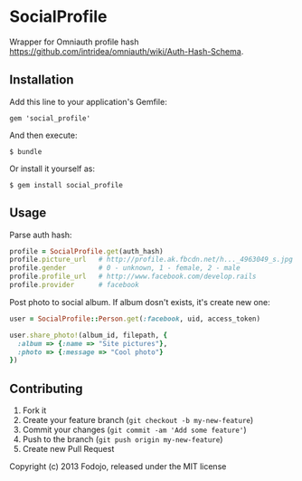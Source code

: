 # SocialProfile

Wrapper for Omniauth profile hash https://github.com/intridea/omniauth/wiki/Auth-Hash-Schema.

## Installation

Add this line to your application's Gemfile:

    gem 'social_profile'

And then execute:

    $ bundle

Or install it yourself as:

    $ gem install social_profile

## Usage

Parse auth hash:

``` ruby
profile = SocialProfile.get(auth_hash)
profile.picture_url   # http://profile.ak.fbcdn.net/h..._4963049_s.jpg
profile.gender        # 0 - unknown, 1 - female, 2 - male
profile.profile_url   # http://www.facebook.com/develop.rails
profile.provider      # facebook
```

Post photo to social album. If album dosn't exists, it's create new one:

``` ruby
user = SocialProfile::Person.get(:facebook, uid, access_token)

user.share_photo!(album_id, filepath, {
  :album => {:name => "Site pictures"}, 
  :photo => {:message => "Cool photo"}
})

```

## Contributing

1. Fork it
2. Create your feature branch (`git checkout -b my-new-feature`)
3. Commit your changes (`git commit -am 'Add some feature'`)
4. Push to the branch (`git push origin my-new-feature`)
5. Create new Pull Request

Copyright (c) 2013 Fodojo, released under the MIT license
